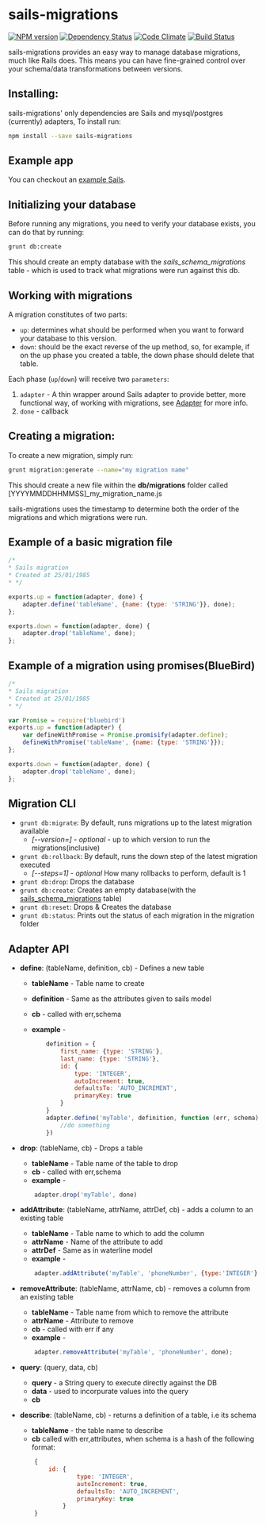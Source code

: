 # sails-migrations

[![NPM version](https://badge.fury.io/js/sails-migrations.png)](http://badge.fury.io/js/sails-migrations)
[![Dependency Status](https://gemnasium.com/BlueHotDog/sails-migrations.png)](https://gemnasium.com/BlueHotDog/sails-migrations)
[![Code Climate](https://codeclimate.com/github/BlueHotDog/sails-migrations.png)](https://codeclimate.com/github/BlueHotDog/sails-migrations)
[![Build Status](https://travis-ci.org/BlueHotDog/sails-migrations.png?branch=master)](https://travis-ci.org/BlueHotDog/sails-migrations)

sails-migrations provides an easy way to manage database migrations, much like Rails does.
This means you can have fine-grained control over your schema/data transformations between versions.

## Installing:

sails-migrations' only dependencies are Sails and mysql/postgres (currently) adapters,
To install run:

```bash
npm install --save sails-migrations
```
## Example app

You can checkout an [example Sails](https://github.com/itayadler/sails-migrations-testapp).


## Initializing your database

Before running any migrations, you need to verify your database exists, you can do that by running:

```bash
grunt db:create
```

This should create an empty database with the _sails\_schema\_migrations_  table - which is used to track what migrations were run against this db.

## Working with migrations

A migration constitutes of two parts:

- `up`: determines what should be performed when you want to forward your database to this version.
- `down`: should be the exact reverse of the up method, so, for example, if on the up phase you created a table, the down phase should delete that table.

Each phase (`up`/`down`) will receive two `parameters`:

1. `adapter` - A thin wrapper around Sails adapter to provide better, more functional way, of working with migrations, see [Adapter](#adapter_api) for more info.
2. `done` - callback

## Creating a migration:

To create a new migration, simply run:
```bash
grunt migration:generate --name="my migration name"
```
This should create a new file within the **db/migrations** folder called [YYYYMMDDHHMMSS]\_my\_migration\_name.js

sails-migrations uses the timestamp to determine both the order of the migrations and which migrations were run.

## Example of a basic migration file

```javascript
/*
* Sails migration
* Created at 25/01/1985
* */

exports.up = function(adapter, done) {
	adapter.define('tableName', {name: {type: 'STRING'}}, done);
};

exports.down = function(adapter, done) {
	adapter.drop('tableName', done);
};

```

## Example of a migration using promises(BlueBird)

```javascript
/*
* Sails migration
* Created at 25/01/1985
* */

var Promise = require('bluebird')
exports.up = function(adapter) {
    var defineWithPromise = Promise.promisify(adapter.define);
    defineWithPromise('tableName', {name: {type: 'STRING'}});
};

exports.down = function(adapter, done) {
	adapter.drop('tableName', done);
};

```
## Migration CLI

- ```grunt db:migrate```: By default, runs migrations up to the latest migration available
  - _[--version=]_ - _optional_ - up to which version to run the migrations(inclusive)
- ```grunt db:rollback```: By default, runs the down step of the latest migration executed
  - _[--steps=1]_ - _optional_ How many rollbacks to perform, default is 1
- ```grunt db:drop```: Drops the database
- ```grunt db:create```: Creates an empty database(with the [sails_schema_migrations](#sails_schema_migrations) table)
- ```grunt db:reset```: Drops & Creates the database
- ```grunt db:status```: Prints out the status of each migration in the migration folder

## <a id="adapter_api"></a>Adapter API

-  **define**: (tableName, definition, cb) - Defines a new table
	- **tableName** - Table name to create
	- **definition** - Same as the attributes given to sails model
	- **cb** - called with err,schema
	- **example** -

		```javascript
			definition = {
				first_name: {type: 'STRING'},
				last_name: {type: 'STRING'},
				id: {
					type: 'INTEGER',
					autoIncrement: true,
					defaultsTo: 'AUTO_INCREMENT',
					primaryKey: true
				}
			}
			adapter.define('myTable', definition, function (err, schema) {
				//do something
			})
		```
- **drop**: (tableName, cb) - Drops a table
	- **tableName** - Table name of the table to drop
	- **cb** - called with err,schema
	- **example** -

	```javascript
		adapter.drop('myTable', done)
	```
- **addAttribute**: (tableName, attrName, attrDef, cb) - adds a column to an existing table
	- **tableName** - Table name to which to add the column
	- **attrName** - Name of the attribute to add
	- **attrDef** - Same as in waterline model
	- **example** -

	```javascript
		adapter.addAttribute('myTable', 'phoneNumber', {type:'INTEGER'}, done);
	```
- **removeAttribute**: (tableName, attrName, cb) - removes a column from an existing table
	-  **tableName** - Table name from which to remove the attribute
	-  **attrName** - Attribute to remove
	- **cb** - called with err if any
	- **example** -

	```javascript
		adapter.removeAttribute('myTable', 'phoneNumber', done);
	```
- **query**: (query, data, cb)
	-	**query** - a String query to execute directly against the DB
	-	**data** - used to incorpurate values into the query
	-	**cb**
- **describe**: (tableName, cb) - returns a definition of a table, i.e its schema
	- **tableName** - the table name to describe
	- **cb** called with err,attributes, when schema is a hash of the following format:

	```javascript
		{
			id: {
					type: 'INTEGER',
					autoIncrement: true,
					defaultsTo: 'AUTO_INCREMENT',
					primaryKey: true
				}
		}
	```
